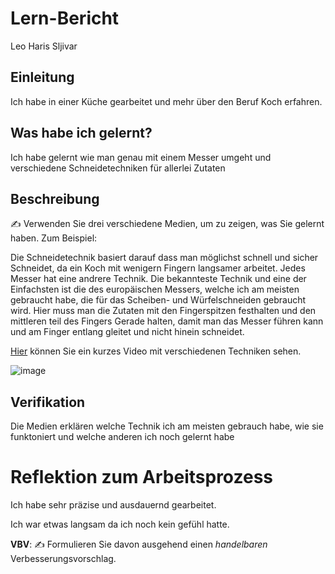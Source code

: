 # Lern-Bericht
Leo Haris Sljivar

## Einleitung

Ich habe in einer Küche gearbeitet und mehr über den Beruf Koch erfahren.

## Was habe ich gelernt?

Ich habe gelernt wie man genau mit einem Messer umgeht und verschiedene Schneidetechniken für allerlei Zutaten

## Beschreibung

✍️ Verwenden Sie drei verschiedene Medien, um zu zeigen, was Sie gelernt haben. Zum Beispiel:

Die Schneidetechnik basiert darauf dass man möglichst schnell und sicher Schneidet, da ein Koch mit wenigern Fingern langsamer arbeitet. Jedes Messer hat eine andrere Technik. Die bekannteste Technik und eine der Einfachsten ist die des europäischen Messers, welche ich am meisten gebraucht habe, die für das Scheiben- und Würfelschneiden gebraucht wird. Hier muss man die Zutaten mit den Fingerspitzen festhalten und den mittleren teil des Fingers Gerade halten, damit man das Messer führen kann und am Finger entlang gleitet und nicht hinein schneidet. 

[Hier](https://www.youtube.com/watch?v=UBsXJxUCjx4) können Sie ein kurzes Video mit verschiedenen Techniken sehen.


![image](https://user-images.githubusercontent.com/111046405/185321705-339ab861-e1bf-4d8c-ab19-5adfef02a8b3.png)

## Verifikation

Die Medien erklären welche Technik ich am meisten gebrauch habe, wie sie funktoniert und welche anderen ich noch gelernt habe

# Reflektion zum Arbeitsprozess

Ich habe sehr präzise und ausdauernd gearbeitet.

Ich war etwas langsam da ich noch kein gefühl hatte.

**VBV**: ✍️ Formulieren Sie davon ausgehend einen *handelbaren* Verbesserungsvorschlag.

